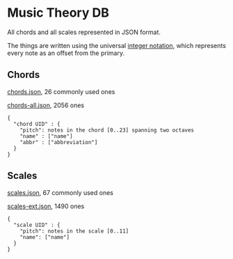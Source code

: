 # Music Theory DB

All chords and all scales represented in JSON format.

The things are written using the universal [integer notation][1],
which represents every note as an offset from the primary.

## Chords

[chords.json](chords.json), 26 commonly used ones

[chords-all.json](chords-all.json), 2056 ones

```
{
  "chord UID" : {
    "pitch": notes in the chord [0..23] spanning two octaves
    "name" : ["name"]
    "abbr" : ["abbreviation"]
  }
}
```

## Scales

[scales.json](scales.json), 67 commonly used ones

[scales-ext.json](scales-ext.json), 1490 ones

```
{
  "scale UID" : {
    "pitch": notes in the scale [0..11]
    "name": ["name"]
  }
}
```

[1]: https://en.wikipedia.org/wiki/Pitch_class#Integer_notation
